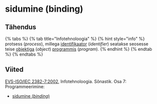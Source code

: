 # sidumine \(binding\)

## Tähendus

{% tabs %}
{% tab title="Infotehnoloogia" %}
{% hint style="info" %}
protsess \(_process_\), millega [identifikaator](identifikaator-identifier.md) \(_identifier_\) seatakse seosesse teise [objektiga](objekt-object.md) \(_object_\) [programmis](programm-program.md) \(_program_\).
{% endhint %}
{% endtab %}
{% endtabs %}

## Viited

[EVS-ISO/IEC 2382-7:2002](https://www.evs.ee/et/evs-iso-iec-2382-7-2002), Infotehnoloogia. Sõnastik. Osa 7: Programmeerimine:

* [sidumine \(_binding_\)](http://www.eki.ee/dict/its/index.cgi?Q=D0BB4B34-6C03-1014-88DC-FC5F0DBED45A&F=GUID&C01=1&C02=0&C10=1)

